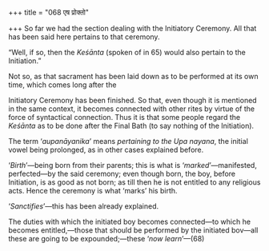 +++
title = "068 एष प्रोक्तो"

+++
So far we had the section dealing with the Initiatory Ceremony. All that
has been said here pertains to that ceremony.

“Well, if so, then the *Keśānta* (spoken of in 65) would also pertain to
the Initiation.”

Not so, as that sacrament has been laid down as to be performed at its
own time, which comes long after the

Initiatory Ceremony has been finished. So that, even though it is
mentioned in the same context, it becomes connected with other rites by
virtue of the force of syntactical connection. Thus it is that some
people regard the *Keśānta* as to be done after the Final Bath (to say
nothing of the Initiation).

The term ‘*aupanāyanika*’ means *pertaining to the* *Upa* *nayana*, the
initial vowel being prolonged, as in other cases explained before.

‘*Birth*’—being born from their parents; this is what is
‘*marked*’—manifested, perfected—by the said ceremony; even though born,
the boy, before Initiation, is as good as not born; as till then he is
not entitled to any religious acts. Hence the ceremony is what ‘marks’
his birth.

‘*Sanctifies*’—this has been already explained.

The duties with which the initiated boy becomes connected—to which he
becomes entitled,—those that should be performed by the initiated
bov—all these are going to be expounded;—these ‘*now learn*’—(68)


